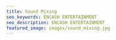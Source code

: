 ```yaml
---
title: Sound Mixing
seo_keywords: ENCASH ENTERTAINMENT
seo_description: ENCASH ENTERTAINMENT
featured_image: images/sound_mixing.jpg
---
```

